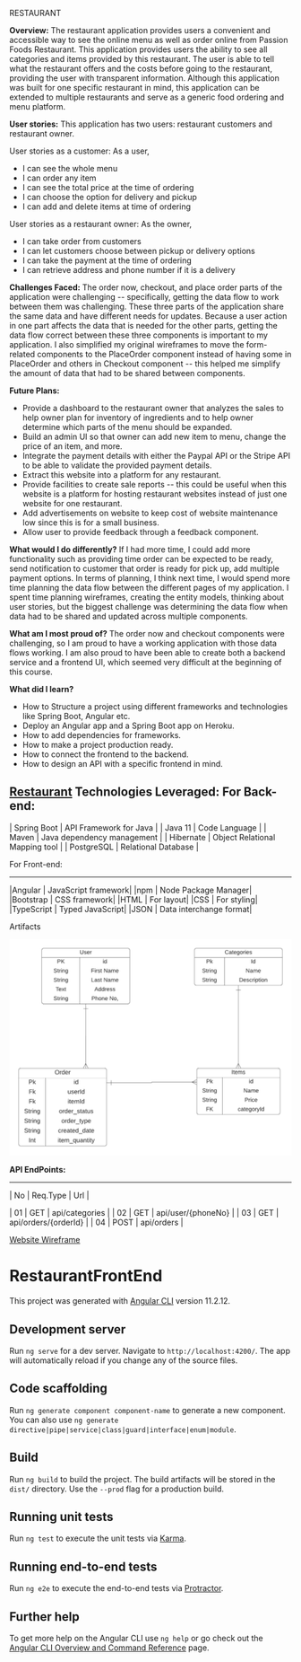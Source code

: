 
RESTAURANT

**Overview:**
The restaurant application provides users a convenient and accessible way to see the online menu as well as order online from Passion Foods Restaurant. This application provides users the ability to see all categories and items provided by this restaurant. The user is able to tell what the restaurant offers and the costs before going to the restaurant, providing the user with transparent information. Although this application was built for one specific restaurant in mind, this application can be extended to multiple restaurants and serve as a generic food ordering and menu platform.

**User stories:**
This application has two users: restaurant customers and restaurant owner.

User stories as a customer: As a user,
* I can see the whole menu
* I can order any item
* I can see the total price at the time of ordering
* I can choose the option for delivery and pickup
* I can add and delete items at time of ordering

User stories as a restaurant owner: As the owner,
* I can take order from customers
* I can let customers choose between pickup or delivery options
* I can take the payment at the time of ordering
* I can retrieve address and phone number if it is a delivery

**Challenges Faced:**
The order now, checkout, and place order parts of the application were challenging -- specifically, getting the data flow to work between them was challenging. These three parts of the application share the same data and have different needs for updates. Because a user action in one part affects the data that is needed for the other parts, getting the data flow correct between these three components is important to my application. I also simplified my original wireframes to move the form-related components to the PlaceOrder component instead of having some in PlaceOrder and others in Checkout component -- this helped me simplify the amount of data that had to be shared between components.

**Future Plans:**
* Provide a dashboard to the restaurant owner that analyzes the sales to help owner plan for inventory of ingredients and to help owner determine which parts of the menu should be expanded.
* Build an admin UI so that owner can add new item to menu, change the price of an item, and more.
* Integrate the payment details with either the Paypal API or the Stripe API to be able to validate the provided payment details.
* Extract this website into a platform for any restaurant.
* Provide facilities to create sale reports -- this could be useful when this website is a platform for hosting restaurant websites instead of just one website for one restaurant.
* Add advertisements on website to keep cost of website maintenance low since this is for a small business.
* Allow user to provide feedback through a feedback component.

**What would I do differently?**
 If I had more time, I could add more functionality such as providing time order can be expected to be ready, send notification to customer that order is ready for pick up, add multiple payment options. In terms of planning, I think next time, I would spend more time planning the data flow between the different pages of my application. I spent time planning wireframes, creating the entity models, thinking about user stories, but the biggest challenge was determining the data flow when data had to be shared and updated across multiple components.

**What am I most proud of?**
 The order now and checkout components were challenging, so I am proud to have a working application with those data flows working. I am also proud to have been able to create both a backend service and a frontend UI, which seemed very difficult at the beginning of this course.

**What did I learn?** 
* How to Structure a project using different frameworks and technologies like Spring Boot, Angular etc.
* Deploy an Angular app and a Spring Boot app on Heroku.
* How to add dependencies for frameworks.
* How to make a project production ready.
* How to connect the frontend to the backend.
* How to design an API with a specific frontend in mind.

[Restaurant](https://github.com/kbala1/Restaurant-back-end)
**Technologies Leveraged:**
For Back-end:
----------------------------------------
 | Spring Boot | API  Framework for Java |
 | Java 11     | Code Language           |
 | Maven       | Java dependency management |
 | Hibernate   | Object Relational Mapping tool |
 | PostgreSQL  | Relational Database      |


For Front-end:

-------------------------------------------
|Angular       | JavaScript framework|
|npm          | Node Package Manager|
|Bootstrap    | CSS framework|
|HTML         | For layout|
|CSS          | For styling|
|TypeScript    | Typed JavaScript|
|JSON          | Data interchange format|

Artifacts

![ERD](documentationImages/Project3ER-Diagram.png)

**API EndPoints:**

----------------------------------------------
 | No    | Req.Type  | Url                  |

 | 01    | GET       | api/categories       |
 | 02    | GET       | api/user/{phoneNo}   |
 | 03    | GET       | api/orders/{orderId} |
 | 04    | POST      | api/orders           |



[Website Wireframe](documentationImages/Website.png)




# RestaurantFrontEnd

This project was generated with [Angular CLI](https://github.com/angular/angular-cli) version 11.2.12.

## Development server

Run `ng serve` for a dev server. Navigate to `http://localhost:4200/`. The app will automatically reload if you change any of the source files.

## Code scaffolding

Run `ng generate component component-name` to generate a new component. You can also use `ng generate directive|pipe|service|class|guard|interface|enum|module`.

## Build

Run `ng build` to build the project. The build artifacts will be stored in the `dist/` directory. Use the `--prod` flag for a production build.

## Running unit tests

Run `ng test` to execute the unit tests via [Karma](https://karma-runner.github.io).

## Running end-to-end tests

Run `ng e2e` to execute the end-to-end tests via [Protractor](http://www.protractortest.org/).

## Further help

To get more help on the Angular CLI use `ng help` or go check out the [Angular CLI Overview and Command Reference](https://angular.io/cli) page.
